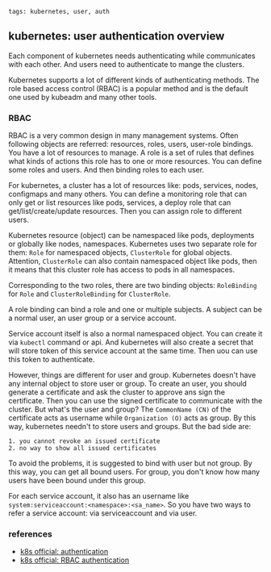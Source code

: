```metadata
tags: kubernetes, user, auth
```

## kubernetes: user authentication overview

Each component of kubernetes needs authenticating while communicates with each other.
 And users need to authenticate to mange the clusters.

Kubernetes supports a lot of different kinds of authenticating methods. The role based
 access control (RBAC) is a popular method and is the default one used by kubeadm and
 many other tools.

### RBAC
RBAC is a very common design in many management systems. Often following objects are
 referred: resources, roles, users, user-role bindings. You have a lot of resources to
 manage. A role is a set of rules that defines what kinds of actions this role has to
 one or more resources. You can define some roles and users. And then binding roles to
 each user.

For kubernetes, a cluster has a lot of resources like: pods, services, nodes, configmaps
 and many others. You can define a monitoring role that can only get or list resources
 like pods, services, a deploy role that can get/list/create/update resources. Then you
 can assign role to different users.

Kubernetes resource (object) can be namespaced like pods, deployments or globally like
 nodes, namespaces. Kubernetes uses two separate role for them: `Role` for namespaced
 objects, `ClusterRole` for global objects. Attention, `ClusterRole` can also contain
 namespaced object like pods, then it means that this cluster role has access to pods in
 all namespaces.

Corresponding to the two roles, there are two binding objects: `RoleBinding` for `Role`
 and `ClusterRoleBinding` for `ClusterRole`.

A role binding can bind a role and one or multiple subjects. A subject can be a normal
 user, an user group or a service account.

Service account itself is also a normal namespaced object. You can create it via `kubectl`
 command or api. And kubernetes will also create a secret that will store token of this
 service account at the same time. Then uou can use this token to authenticate.

 However, things are different for user and group. Kubernetes doesn't have any internal
 object to store user or group. To create an user, you should generate a certificate
 and ask the cluster to approve ans sign the certificate. Then you can use the signed
 certificate to communicate with the cluster. But what's the user and group?  The
 `CommonName (CN)` of the certificate acts as username while `Organization (O)` acts
 as group. By this way, kubernetes needn't to store users and groups. But the bad side
 are:

    1. you cannot revoke an issued certificate
    2. no way to show all issued certificates

To avoid the problems, it is suggested to bind with user but not group. By this way,
 you can get all bound users. For group, you don't know how many users have been bound
 under this group.

For each service account, it also has an username like
 `system:serviceaccount:<namespace>:<sa_name>`. So you have two ways to refer a service
 account: via serviceaccount and via user.

### references
- [k8s official: authentication](https://kubernetes.io/docs/reference/access-authn-authz/authentication/)
- [k8s official: RBAC authentication](https://kubernetes.io/docs/reference/access-authn-authz/rbac/)
